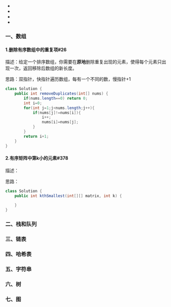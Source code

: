<!-- GFM-TOC -->

- [](#)
- [](#)
- [](#)
- [](#)

<!-- GFM-TOC -->

### 一、数组

#### 1.删除有序数组中的重复项#26

描述：给定一个排序数组，你需要在**原地**删除重复出现的元素，使得每个元素只出现一次，返回移除后数组的新长度。

思路：双指针，快指针遍历数组，每有一个不同的数，慢指针+1

```java
class Solution {
    public int removeDuplicates(int[] nums) {
        if(nums.length==0) return 0;
        int i=0;
        for(int j=1;j<nums.length;j++){
            if(nums[j]!=nums[i]){
                i++;
                nums[i]=nums[j];
            }
        }
        return i+1;
    }
}
```

#### 2.有序矩阵中第k小的元素#378

描述：

思路：

```java
class Solution {
    public int kthSmallest(int[][] matrix, int k) {
        
    }
}
```







### 二、栈和队列







### 三、链表







### 四、哈希表







### 五、字符串







### 六、树







### 七、图











